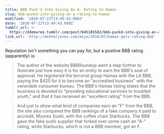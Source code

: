 ```yaml
---
title: BBB Punk'd Into Giving An A- Rating to Hamas
slug: bbb-punkd-into-giving-an-a-rating-to-hamas
modified: '2010-07-22T13:49:43.000Z'
date: '2010-07-22T13:49:43.000Z'
tumblr_url: >-
  https://ddemaree.tumblr.com/post/845185582/bbb-punkd-into-giving-an-a-rating-to-hamas
link_url: 'http://motherjones.com/mojo/2010/07/hamas-gets-rating-bbb'
---
```

Reputation isn't something you can pay for, but a positive BBB rating (apparently) is:

> The author of the website BBBRoundup went a step further to illustrate just how easy it is for an entity to earn the BBB's seal of approval. He registered the terrorist group Hamas with the LA BBB, paying the $425 for it to become an "accredited business" with the venerable consumer bureau. The BBB's Hamas listing states that the business is devoted to "providing educational services to troubled youth," and that it has received an "excellent rating" from the BBB.

> And just to show what kind of companies earn an "F" from the BBB, the site also compared the BBB rankings of a fake company it paid to accredit, Moores Sushi, with the coffee chain Starbucks. The BBB gave the fake sushi supplier that forked over some cash an "A-" rating, while Starbucks, which is not a BBB member, got an F.
